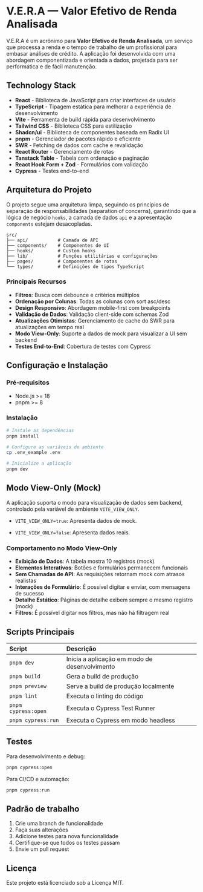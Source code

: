 # V.E.R.A — Valor Efetivo de Renda Analisada

V.E.R.A é um acrônimo para **Valor Efetivo de Renda Analisada**, um serviço que processa a renda e o tempo de trabalho de um profissional para embasar análises de crédito. A aplicação foi desenvolvida com uma abordagem componentizada e orientada a dados, projetada para ser performática e de fácil manutenção.

## Technology Stack

- **React** - Biblioteca de JavaScript para criar interfaces de usuário
- **TypeScript** - Tipagem estática para melhorar a experiência de desenvolvimento
- **Vite** - Ferramenta de build rápida para desenvolvimento
- **Tailwind CSS** - Biblioteca CSS para estilização
- **Shadcn/ui** - Biblioteca de componentes baseada em Radix UI
- **pnpm** - Gerenciador de pacotes rápido e eficiente
- **SWR** - Fetching de dados com cache e revalidação
- **React Router** - Gerenciamento de rotas
- **Tanstack Table** - Tabela com ordenação e paginação
- **React Hook Form + Zod** - Formulários com validação
- **Cypress** - Testes end-to-end

## Arquitetura do Projeto

O projeto segue uma arquitetura limpa, seguindo os princípios de separação de responsabilidades (separation of concerns), garantindo que a lógica de negócio `hooks`, a camada de dados `api` e a apresentação `components` estejam desacopladas.

```
src/
├── api/           # Camada de API
├── components/    # Componentes de UI
├── hooks/         # Custom hooks
├── lib/           # Funções utilitárias e configurações
├── pages/         # Componentes de rotas
└── types/         # Definições de tipos TypeScript
```

### Principais Recursos

- **Filtros**: Busca com debounce e critérios múltiplos
- **Ordenação por Colunas**: Todas as colunas com sort asc/desc
- **Design Responsivo**: Abordagem mobile-first com breakpoints
- **Validação de Dados**: Validação client-side com schemas Zod
- **Atualizações Otimistas**: Gerenciamento de cache do SWR para atualizações em tempo real
- **Modo View-Only**: Suporte a dados de mock para visualizar a UI sem backend
- **Testes End-to-End**: Cobertura de testes com Cypress

## Configuração e Instalação

### Pré-requisitos

- Node.js >= 18
- pnpm >= 8

### Instalação

```bash
# Instale as dependências
pnpm install

# Configure as variáveis de ambiente
cp .env_example .env

# Inicialize a aplicação
pnpm dev
```

## Modo View-Only (Mock)

A aplicação suporta o modo para visualização de dados sem backend, controlado pela variável de ambiente `VITE_VIEW_ONLY`.

- `VITE_VIEW_ONLY=true`: Apresenta dados de mock.

- `VITE_VIEW_ONLY=false`: Apresenta dados reais.

### Comportamento no Modo View-Only

- **Exibição de Dados**: A tabela mostra 10 registros (mock)
- **Elementos Interativos**: Botões e formulários permanecem funcionais
- **Sem Chamadas de API**: As requisições retornam mock com atrasos realistas
- **Interações de Formulário**: É possível digitar e enviar, com mensagens de sucesso
- **Detalhe Estático**: Páginas de detalhe exibem sempre o mesmo registro (mock)
- **Filtros**: É possível digitar nos filtros, mas não há filtragem real

## Scripts Principais

| Script              | Descrição                                     |
| :------------------ | :-------------------------------------------- |
| `pnpm dev`          | Inicia a aplicação em modo de desenvolvimento |
| `pnpm build`        | Gera a build de produção                      |
| `pnpm preview`      | Serve a build de produção localmente          |
| `pnpm lint`         | Executa o linting do código                   |
| `pnpm cypress:open` | Executa o Cypress Test Runner                 |
| `pnpm cypress:run`  | Executa o Cypress em modo headless            |

## Testes

Para desenvolvimento e debug:

```bash
pnpm cypress:open
```

Para CI/CD e automação:

```bash
pnpm cypress:run
```

## Padrão de trabalho

1. Crie uma branch de funcionalidade
2. Faça suas alterações
3. Adicione testes para nova funcionalidade
4. Certifique-se que todos os testes passam
5. Envie um pull request

## Licença

Este projeto está licenciado sob a Licença MIT.
